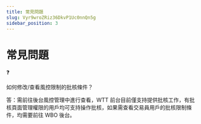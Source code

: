 ```yaml
---
title: 常見問題
slug: Vyr9wroZRiz36DkvP1Uc0nnQn5g
sidebar_position: 3
---
```



# 常見問題

<div class="callout callout-bg-2 callout-border-2">
<div class='callout-emoji'>❓</div>
<p>如何修改/查看風控限制的批核條件？</p>
</div>

答：需前往後台風控管理中進行查看，WTT 前台目前僅支持提供批核工作，有批核頁面管理權限的用戶均可支持操作批核，如果需查看交易員用戶的批核限制條件，均需要前往 WBO 後台。

